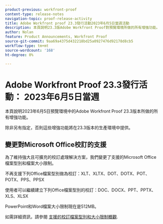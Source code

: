 ```yaml
---
product-previous: workfront-proof
content-type: release-notes
navigation-topic: proof-release-activity
title: Adobe Workfront proof 23.3發行活動2023年6月5日當週活動
description: 本頁說明23.3版Adobe Workfront Proof對預覽環境所做的所有增強功能。 這些增強功能將在2023年6月5日當週的生產環境中提供。
author: Nolan
feature: Product Announcements, Workfront Proof
source-git-commit: 9aa69a4375d432218bd25a0927476d92178d8cb5
workflow-type: tm+mt
source-wordcount: '168'
ht-degree: 0%

---
```


# Adobe Workfront Proof 23.3發行活動： 2023年6月5日當週

本頁說明2023年6月5日預覽環境中的Adobe Workfront Proof 23.3版本所做的所有增強功能。

除非另有指定，否則這些增強功能將在23.3版本的生產環境中提供。

## 變更對Microsoft Office校訂的支援

為了維持強大且可擴充的校訂處理解決方案，我們變更了支援的Microsoft Office檔案型別和檔案大小限制。

不再支援下列Office檔案型別做為校訂：XLT、XLTX、DOT、DOTX、POT、POTX、PPS、PPSX

使用者可以繼續建立下列Office檔案型別的校訂：DOC、DOCX、PPT、PPTX、XLS、XLSX

PowerPoint和Word檔案大小限制現在是512MB。

如需詳細資訊，請參閱 [支援的校訂檔案型別和大小限制概觀](/help/quicksilver/review-and-approve-work/proofing/proofing-overview/supported-proofing-file-types.md).

